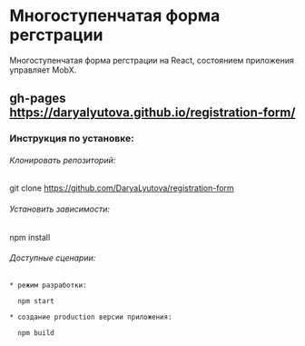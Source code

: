 # Многоступенчатая форма регстрации

Многоступенчатая форма регстрации на React, состоянием приложения управляет MobX.

## gh-pages https://daryalyutova.github.io/registration-form/

### Инструкция по установке:
###### Клонировать репозиторий:
git clone https://github.com/DaryaLyutova/registration-form

###### Установить зависимости:
npm install

###### Доступные сценарии:
    * режим разработки:

      npm start

    * создание production версии приложения:

      npm build